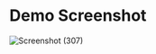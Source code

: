 

# Demo Screenshot
![Screenshot (307)](https://github.com/user-attachments/assets/a1a6f9e3-d178-431f-8720-297f24b1752f)
